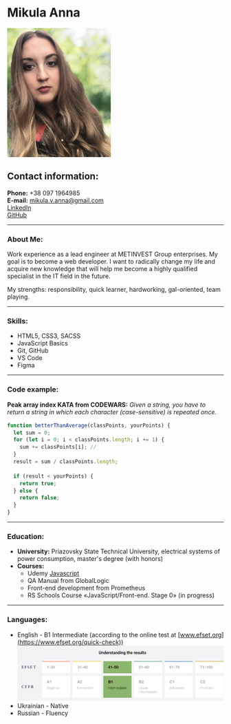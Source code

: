 # Mikula Anna

![My foto](img/foto.png)

## Contact information:

**Phone:** +38 097 1964985<br>
**E-mail:** mikula.v.anna@gmail.com<br>
[LinkedIn](https://www.linkedin.com/in/ганна-мікула-147943237/)<br>
[GitHub](https://github.com/AnnaMikula03)

---

### About Me:

Work experience as a lead engineer at METINVEST Group enterprises. My goal is to become a web developer. I want to radically change my life and acquire new knowledge that will help me become a highly qualified specialist in the IT field in the future.

My strengths: responsibility, quick learner, hardworking, gal-oriented, team playing.

---

### Skills:

- HTML5, CSS3, SACSS
- JavaScript Basics
- Git, GitHub
- VS Code
- Figma

---

### Code example:

**Peak array index KATA from CODEWARS:**
_Given a string, you have to return a string in which each character (case-sensitive) is repeated once._

```javascript
function betterThanAverage(classPoints, yourPoints) {
  let sum = 0;
  for (let i = 0; i < classPoints.length; i += 1) {
    sum += classPoints[i]; //
  }
  result = sum / classPoints.length;

  if (result < yourPoints) {
    return true;
  } else {
    return false;
  }
}
```

---

### Education:

- **University:** Priazovsky State Technical University, electrical systems of power consumption, master's degree (with honors)
- **Courses:**
  - Udemy [Javascript](https://www.udemy.com/course/javascript-ru/)
  - QA Manual from GlobalLogic
  - Front-end development from Prometheus
  - RS Schools Course «JavaScript/Front-end. Stage 0» (in progress)

---

### Languages:

- English \- B1 Intermediate (according to the online test at [www.efset.org](https://www.efset.org/quick-check))<br>
  ![EFset Score](img/english.png)
- Ukrainian \- Native
- Russian \- Fluency

